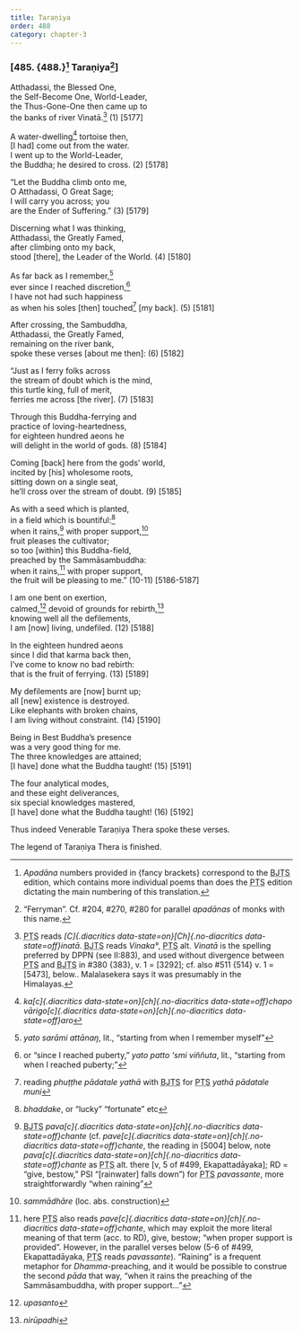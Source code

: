 ```yaml
---
title: Taraṇiya
order: 488
category: chapter-3
---
```


### \[485. {488.}[^1] Taraṇiya[^2]\]

Atthadassi, the Blessed One,  
the Self-Become One, World-Leader,  
the Thus-Gone-One then came up to  
the banks of river Vinatā.[^3] (1) \[5177\]

A water-dwelling[^4] tortoise then,  
\[I had\] come out from the water.  
I went up to the World-Leader,  
the Buddha; he desired to cross. (2) \[5178\]

“Let the Buddha climb onto me,  
O Atthadassi, O Great Sage;  
I will carry you across; you  
are the Ender of Suffering.” (3) \[5179\]

Discerning what I was thinking,  
Atthadassi, the Greatly Famed,  
after climbing onto my back,  
stood \[there\], the Leader of the World. (4) \[5180\]

As far back as I remember,[^5]  
ever since I reached discretion,[^6]  
I have not had such happiness  
as when his soles \[then\] touched[^7] \[my back\]. (5) \[5181\]

After crossing, the Sambuddha,  
Atthadassi, the Greatly Famed,  
remaining on the river bank,  
spoke these verses \[about me then\]: (6) \[5182\]

“Just as I ferry folks across  
the stream of doubt which is the mind,  
this turtle king, full of merit,  
ferries me across \[the river\]. (7) \[5183\]

Through this Buddha-ferrying and  
practice of loving-heartedness,  
for eighteen hundred aeons he  
will delight in the world of gods. (8) \[5184\]

Coming \[back\] here from the gods’ world,  
incited by \[his\] wholesome roots,  
sitting down on a single seat,  
he’ll cross over the stream of doubt. (9) \[5185\]

As with a seed which is planted,  
in a field which is bountiful:[^8]  
when it rains,[^9] with proper support,[^10]  
fruit pleases the cultivator;  
so too \[within\] this Buddha-field,  
preached by the Sammāsambuddha:  
when it rains,[^11] with proper support,  
the fruit will be pleasing to me.” (10-11) \[5186-5187\]

I am one bent on exertion,  
calmed,[^12] devoid of grounds for rebirth,[^13]  
knowing well all the defilements,  
I am \[now\] living, undefiled. (12) \[5188\]

In the eighteen hundred aeons  
since I did that karma back then,  
I’ve come to know no bad rebirth:  
that is the fruit of ferrying. (13) \[5189\]

My defilements are \[now\] burnt up;  
all \[new\] existence is destroyed.  
Like elephants with broken chains,  
I am living without constraint. (14) \[5190\]

Being in Best Buddha’s presence  
was a very good thing for me.  
The three knowledges are attained;  
\[I have\] done what the Buddha taught! (15) \[5191\]

The four analytical modes,  
and these eight deliverances,  
six special knowledges mastered,  
\[I have\] done what the Buddha taught! (16) \[5192\]

Thus indeed Venerable Taraṇiya Thera spoke these verses.

The legend of Taraṇiya Thera is finished.

[^1]: *Apadāna* numbers provided in {fancy brackets} correspond to the <abbr title="Buddha Jayanthi Tripitaka Series">BJTS</abbr> edition, which contains more individual poems than does the <abbr title="Pali Text Society">PTS</abbr> edition dictating the main numbering of this translation.

[^2]: “Ferryman”. Cf. \#204, \#270, \#280 for parallel *apadānas* of monks with this name.

[^3]: <abbr title="Pali Text Society">PTS</abbr> reads *[C]{.diacritics data-state=on}[Ch]{.no-diacritics data-state=off}inatā*. <abbr title="Buddha Jayanthi Tripitaka Series">BJTS</abbr> reads *Vinaka°*, <abbr title="Pali Text Society">PTS</abbr> alt. *Vinatā* is the spelling preferred by DPPN (see II:883), and used without divergence between <abbr title="Pali Text Society">PTS</abbr> and <abbr title="Buddha Jayanthi Tripitaka Series">BJTS</abbr> in \#380 {383}, v. 1 = \[3292\]; cf. also \#511 {514} v. 1 = \[5473\], below.. Malalasekera says it was presumably in the Himalayas.

[^4]: *ka[c]{.diacritics data-state=on}[ch]{.no-diacritics data-state=off}chapo vārigo[c]{.diacritics data-state=on}[ch]{.no-diacritics data-state=off}aro*

[^5]: *yato sarāmi attānaŋ*, lit., “starting from when I remember myself”

[^6]: or “since I reached puberty,” *yato patto ‘smi viññuta*, lit., “starting from when I reached puberty;”

[^7]: reading *phuṭṭhe pādatale yathā* with <abbr title="Buddha Jayanthi Tripitaka Series">BJTS</abbr> for <abbr title="Pali Text Society">PTS</abbr> *yathā pādatale muni*

[^8]: *bhaddake*, or “lucky” “fortunate” etc

[^9]: <abbr title="Buddha Jayanthi Tripitaka Series">BJTS</abbr> *pava[c]{.diacritics data-state=on}[ch]{.no-diacritics data-state=off}chante* (cf. *pave[c]{.diacritics data-state=on}[ch]{.no-diacritics data-state=off}chante*, the reading in \[5004\] below, note *pava[c]{.diacritics data-state=on}[ch]{.no-diacritics data-state=off}chante* as <abbr title="Pali Text Society">PTS</abbr> alt. there \[v, 5 of \#499, Ekapattadāyaka\]; RD = “give, bestow,” PSI “\[rainwater\] falls down”) for <abbr title="Pali Text Society">PTS</abbr> *pavassante*, more straightforwardly “when raining”

[^10]: *sammādhāre* (loc. abs. construction)

[^11]: here <abbr title="Pali Text Society">PTS</abbr> also reads *pave[c]{.diacritics data-state=on}[ch]{.no-diacritics data-state=off}chante*, which may exploit the more literal meaning of that term (acc. to RD), give, bestow; “when proper support is provided”. However, in the parallel verses below (5-6 of \#499, Ekapattadāyaka, <abbr title="Pali Text Society">PTS</abbr> reads *pavassante*). “Raining” is a frequent metaphor for *Dhamma*-preaching, and it would be possible to construe the second *pāda* that way, “when it rains the preaching of the Sammāsambuddha, with proper support…”

[^12]: *upasanto*

[^13]: *nirūpadhi*
